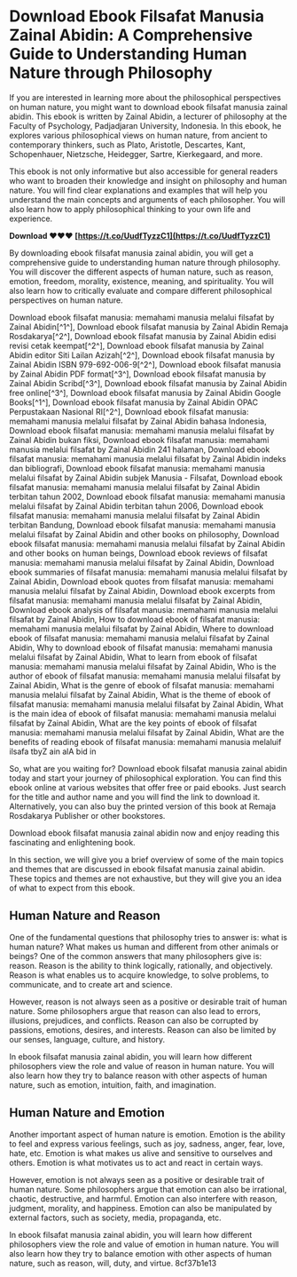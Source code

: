 
 
# Download Ebook Filsafat Manusia Zainal Abidin: A Comprehensive Guide to Understanding Human Nature through Philosophy
  
If you are interested in learning more about the philosophical perspectives on human nature, you might want to download ebook filsafat manusia zainal abidin. This ebook is written by Zainal Abidin, a lecturer of philosophy at the Faculty of Psychology, Padjadjaran University, Indonesia. In this ebook, he explores various philosophical views on human nature, from ancient to contemporary thinkers, such as Plato, Aristotle, Descartes, Kant, Schopenhauer, Nietzsche, Heidegger, Sartre, Kierkegaard, and more.
  
This ebook is not only informative but also accessible for general readers who want to broaden their knowledge and insight on philosophy and human nature. You will find clear explanations and examples that will help you understand the main concepts and arguments of each philosopher. You will also learn how to apply philosophical thinking to your own life and experience.
 
**Download ❤❤❤ [https://t.co/UudfTyzzC1](https://t.co/UudfTyzzC1)**


  
By downloading ebook filsafat manusia zainal abidin, you will get a comprehensive guide to understanding human nature through philosophy. You will discover the different aspects of human nature, such as reason, emotion, freedom, morality, existence, meaning, and spirituality. You will also learn how to critically evaluate and compare different philosophical perspectives on human nature.
 
Download ebook filsafat manusia: memahami manusia melalui filsafat by Zainal Abidin[^1^],  Download ebook filsafat manusia by Zainal Abidin Remaja Rosdakarya[^2^],  Download ebook filsafat manusia by Zainal Abidin edisi revisi cetak keempat[^2^],  Download ebook filsafat manusia by Zainal Abidin editor Siti Lailan Azizah[^2^],  Download ebook filsafat manusia by Zainal Abidin ISBN 979-692-006-9[^2^],  Download ebook filsafat manusia by Zainal Abidin PDF format[^3^],  Download ebook filsafat manusia by Zainal Abidin Scribd[^3^],  Download ebook filsafat manusia by Zainal Abidin free online[^3^],  Download ebook filsafat manusia by Zainal Abidin Google Books[^1^],  Download ebook filsafat manusia by Zainal Abidin OPAC Perpustakaan Nasional RI[^2^],  Download ebook filsafat manusia: memahami manusia melalui filsafat by Zainal Abidin bahasa Indonesia,  Download ebook filsafat manusia: memahami manusia melalui filsafat by Zainal Abidin bukan fiksi,  Download ebook filsafat manusia: memahami manusia melalui filsafat by Zainal Abidin 241 halaman,  Download ebook filsafat manusia: memahami manusia melalui filsafat by Zainal Abidin indeks dan bibliografi,  Download ebook filsafat manusia: memahami manusia melalui filsafat by Zainal Abidin subjek Manusia - Filsafat,  Download ebook filsafat manusia: memahami manusia melalui filsafat by Zainal Abidin terbitan tahun 2002,  Download ebook filsafat manusia: memahami manusia melalui filsafat by Zainal Abidin terbitan tahun 2006,  Download ebook filsafat manusia: memahami manusia melalui filsafat by Zainal Abidin terbitan Bandung,  Download ebook filsafat manusia: memahami manusia melalui filsafat by Zainal Abidin and other books on philosophy,  Download ebook filsafat manusia: memahami manusia melalui filsafat by Zainal Abidin and other books on human beings,  Download ebook reviews of filsafat manusia: memahami manusia melalui filsafat by Zainal Abidin,  Download ebook summaries of filsafat manusia: memahami manusia melalui filsafat by Zainal Abidin,  Download ebook quotes from filsafat manusia: memahami manusia melalui filsafat by Zainal Abidin,  Download ebook excerpts from filsafat manusia: memahami manusia melalui filsafat by Zainal Abidin,  Download ebook analysis of filsafat manusia: memahami manusia melalui filsafat by Zainal Abidin,  How to download ebook of filsafat manusia: memahami manusia melalui filsafat by Zainal Abidin,  Where to download ebook of filsafat manusia: memahami manusia melalui filsafat by Zainal Abidin,  Why to download ebook of filsafat manusia: memahami manusia melalui filsafat by Zainal Abidin,  What to learn from ebook of filsafat manusia: memahami manusia melalui filsafat by Zainal Abidin,  Who is the author of ebook of filsafat manusia: memahami manusia melalui filsafat by Zainal Abidin,  What is the genre of ebook of filsafat manusia: memahami manusia melalui filsafat by Zainal Abidin,  What is the theme of ebook of filsafat manusia: memahami manusia melalui filsafat by Zainal Abidin,  What is the main idea of ebook of filsafat manusia: memahami manusia melalui filsafat by Zainal Abidin,  What are the key points of ebook of filsafat manusia: memahami manusia melalui filsafat by Zainal Abidin,  What are the benefits of reading ebook of filsafat manusia: memahami manusia melaluif ilsafa tbyZ ain alA bid in
  
So, what are you waiting for? Download ebook filsafat manusia zainal abidin today and start your journey of philosophical exploration. You can find this ebook online at various websites that offer free or paid ebooks. Just search for the title and author name and you will find the link to download it. Alternatively, you can also buy the printed version of this book at Remaja Rosdakarya Publisher or other bookstores.
  
Download ebook filsafat manusia zainal abidin now and enjoy reading this fascinating and enlightening book.
  
In this section, we will give you a brief overview of some of the main topics and themes that are discussed in ebook filsafat manusia zainal abidin. These topics and themes are not exhaustive, but they will give you an idea of what to expect from this ebook.
  
## Human Nature and Reason
  
One of the fundamental questions that philosophy tries to answer is: what is human nature? What makes us human and different from other animals or beings? One of the common answers that many philosophers give is: reason. Reason is the ability to think logically, rationally, and objectively. Reason is what enables us to acquire knowledge, to solve problems, to communicate, and to create art and science.
  
However, reason is not always seen as a positive or desirable trait of human nature. Some philosophers argue that reason can also lead to errors, illusions, prejudices, and conflicts. Reason can also be corrupted by passions, emotions, desires, and interests. Reason can also be limited by our senses, language, culture, and history.
  
In ebook filsafat manusia zainal abidin, you will learn how different philosophers view the role and value of reason in human nature. You will also learn how they try to balance reason with other aspects of human nature, such as emotion, intuition, faith, and imagination.
  
## Human Nature and Emotion
  
Another important aspect of human nature is emotion. Emotion is the ability to feel and express various feelings, such as joy, sadness, anger, fear, love, hate, etc. Emotion is what makes us alive and sensitive to ourselves and others. Emotion is what motivates us to act and react in certain ways.
  
However, emotion is not always seen as a positive or desirable trait of human nature. Some philosophers argue that emotion can also be irrational, chaotic, destructive, and harmful. Emotion can also interfere with reason, judgment, morality, and happiness. Emotion can also be manipulated by external factors, such as society, media, propaganda, etc.
  
In ebook filsafat manusia zainal abidin, you will learn how different philosophers view the role and value of emotion in human nature. You will also learn how they try to balance emotion with other aspects of human nature, such as reason, will, duty, and virtue.
 8cf37b1e13
 
